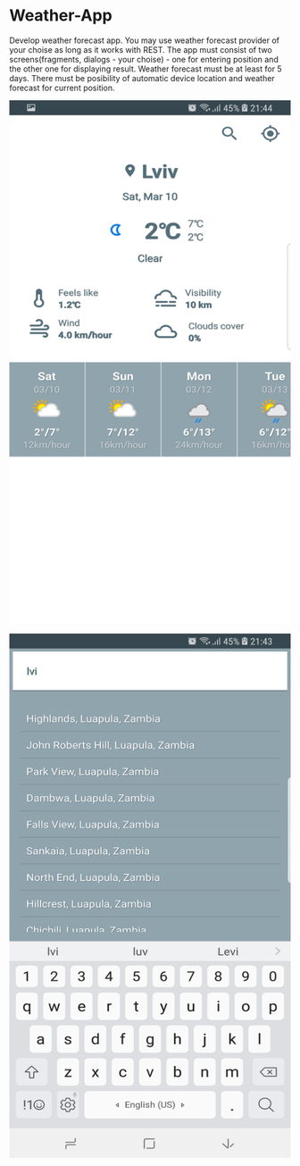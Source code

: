 # Weather-App
Develop weather forecast app.  You may use weather forecast provider of your choise as long as it works with REST.  The app must consist of two screens(fragments, dialogs - your choise) - one for entering position and the other one for displaying result.  Weather forecast must be at least for 5 days.  There must be posibility of automatic device location and weather forecast for current position. 

![alt text](https://github.com/janaco/Weather-App/blob/master/screenshots/forecast.png "Forecast Screen")

![alt text](https://github.com/janaco/Weather-App/blob/master/screenshots/search.png "Search Screen")
